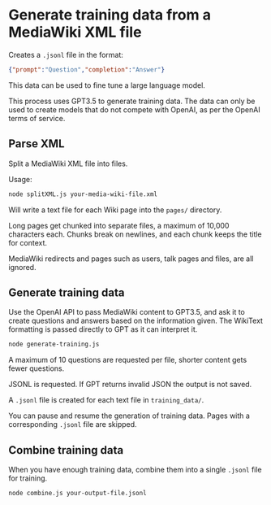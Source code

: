 # Generate training data from a MediaWiki XML file

Creates a `.jsonl` file in the format:

```json
{"prompt":"Question","completion":"Answer"}
```

This data can be used to fine tune a large language model.

This process uses GPT3.5 to generate training data. The data can only be used to create models that do not compete with OpenAI, as per the OpenAI terms of service.

## Parse XML

Split a MediaWiki XML file into files.

Usage:

```sh
node splitXML.js your-media-wiki-file.xml
```

Will write a text file for each Wiki page into the `pages/` directory.

Long pages get chunked into separate files, a maximum of 10,000 characters each. Chunks break on newlines, and each chunk keeps the title for context.

MediaWiki redirects and pages such as users, talk pages and files, are all ignored.

## Generate training data

Use the OpenAI API to pass MediaWiki content to GPT3.5, and ask it to create questions and answers based on the information given. The WikiText formatting is passed directly to GPT as it can interpret it.

```sh
node generate-training.js
```

A maximum of 10 questions are requested per file, shorter content gets fewer questions.

JSONL is requested. If GPT returns invalid JSON the output is not saved.

A `.jsonl` file is created for each text file in `training_data/`.

You can pause and resume the generation of training data. Pages with a corresponding `.jsonl` file are skipped.

## Combine training data

When you have enough training data, combine them into a single `.jsonl` file for training.

```sh
node combine.js your-output-file.jsonl
```
